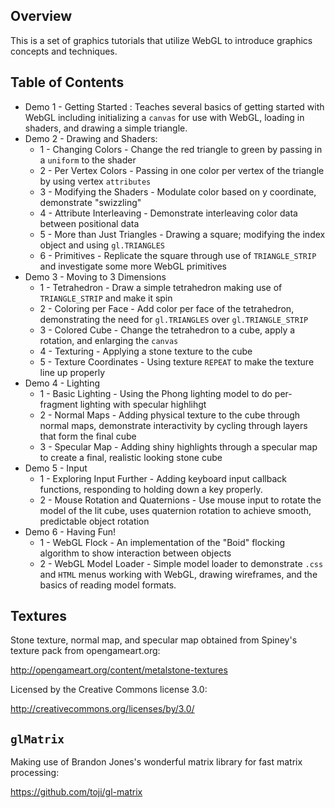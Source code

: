 Overview
--------
This is a set of graphics tutorials that utilize WebGL to introduce graphics concepts and techniques.

Table of Contents
-----------------

* Demo 1 - Getting Started : Teaches several basics of getting started with WebGL including initializing a `canvas` for use with WebGL, loading in shaders, and drawing a simple triangle.
* Demo 2 - Drawing and Shaders:
    * 1 - Changing Colors - Change the red triangle to green by passing in a `uniform` to the shader
    * 2 - Per Vertex Colors - Passing in one color per vertex of the triangle by using vertex `attributes`
    * 3 - Modifying the Shaders - Modulate color based on y coordinate, demonstrate "swizzling"
    * 4 - Attribute Interleaving - Demonstrate interleaving color data between positional data 
    * 5 - More than Just Triangles - Drawing a square; modifying the index object and using `gl.TRIANGLES`
    * 6 - Primitives - Replicate the square through use of `TRIANGLE_STRIP` and investigate some more WebGL primitives
* Demo 3 - Moving to 3 Dimensions
    * 1 - Tetrahedron - Draw a simple tetrahedron making use of `TRIANGLE_STRIP` and make it spin
    * 2 - Coloring per Face - Add color per face of the tetrahedron, demonstrating the need for `gl.TRIANGLES` over `gl.TRIANGLE_STRIP`
    * 3 - Colored Cube - Change the tetrahedron to a cube, apply a rotation, and enlarging the `canvas`
    * 4 - Texturing - Applying a stone texture to the cube
    * 5 - Texture Coordinates - Using texture `REPEAT` to make the texture line up properly
* Demo 4 - Lighting
    * 1 - Basic Lighting - Using the Phong lighting model to do per-fragment lighting with specular highlihgt
    * 2 - Normal Maps - Adding physical texture to the cube through normal maps, demonstrate interactivity by cycling through layers that form the final cube
    * 3 - Specular Map - Adding shiny highlights through a specular map to create a final, realistic looking stone cube
* Demo 5 - Input
    * 1 - Exploring Input Further - Adding keyboard input callback functions, responding to holding down a key properly.
    * 2 - Mouse Rotation and Quaternions - Use mouse input to rotate the model of the lit cube, uses quaternion rotation to achieve smooth, predictable object rotation
* Demo 6 - Having Fun!
    * 1 - WebGL Flock - An implementation of the "Boid" flocking algorithm to show interaction between objects
    * 2 - WebGL Model Loader - Simple model loader to demonstrate `.css` and `HTML` menus working with WebGL, drawing wireframes, and the basics of reading model formats.

Textures
--------
Stone texture, normal map, and specular map obtained from Spiney's texture pack from opengameart.org:

http://opengameart.org/content/metalstone-textures

Licensed by the Creative Commons license 3.0:

http://creativecommons.org/licenses/by/3.0/

`glMatrix`
----------
Making use of Brandon Jones's wonderful matrix library for fast matrix processing:

https://github.com/toji/gl-matrix